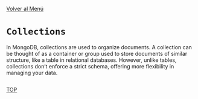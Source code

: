 [Volver al Menú](./root.md)

# `Collections`

In MongoDB, collections are used to organize documents. A collection can be thought of as a container or group used to store documents of similar structure, like a table in relational databases. However, unlike tables, collections don’t enforce a strict schema, offering more flexibility in managing your data.

```

```

[TOP](#Collections)

